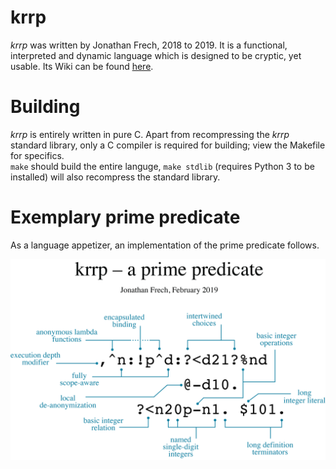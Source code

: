 # krrp
_krrp_ was written by Jonathan Frech, 2018 to 2019. It is a functional, interpreted and dynamic language which is designed to be cryptic, yet usable. Its Wiki can be found [here](https://github.com/jfrech/krrp/wiki).

# Building
_krrp_ is entirely written in pure C. Apart from recompressing the _krrp_ standard library, only a C compiler is required for building; view the Makefile for specifics.  
`make` should build the entire languge, `make stdlib` (requires Python 3 to be installed) will also recompress the standard library.

# Exemplary prime predicate
As a language appetizer, an implementation of the prime predicate follows.

![Prime predicate.](https://github.com/jfrech/krrp/blob/master/assets/krrp_prime_predicate.png)
